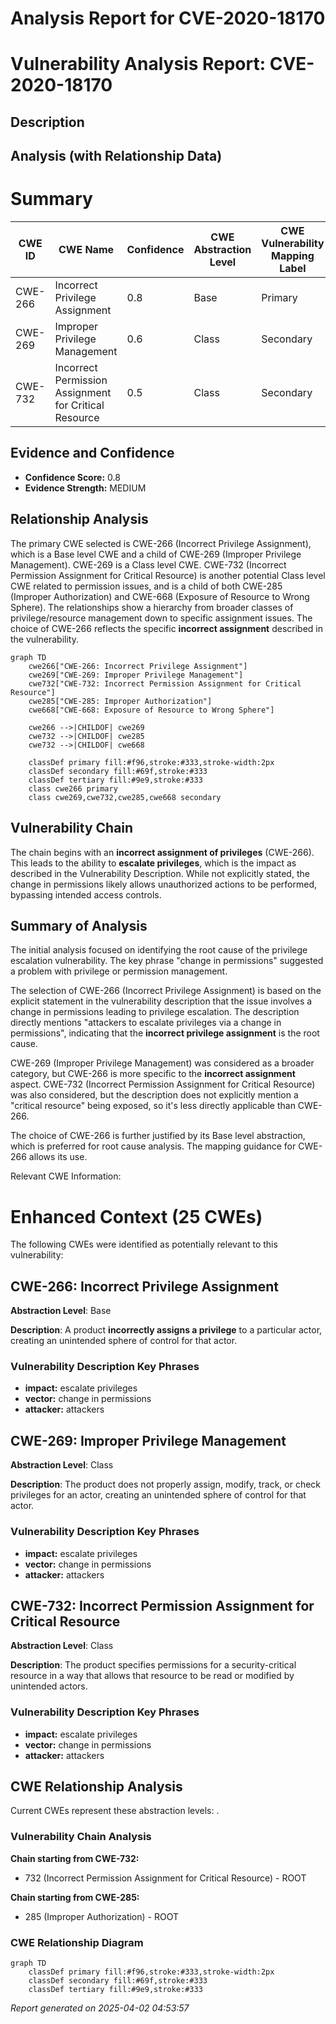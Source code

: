 # Analysis Report for CVE-2020-18170

# Vulnerability Analysis Report: CVE-2020-18170

## Description



## Analysis (with Relationship Data)

# Summary
| CWE ID | CWE Name | Confidence | CWE Abstraction Level | CWE Vulnerability Mapping Label | CWE-Vulnerability Mapping Notes |
|---|---|---|---|---|---|
| CWE-266 | Incorrect Privilege Assignment | 0.8 | Base | Primary | Allowed |
| CWE-269 | Improper Privilege Management | 0.6 | Class | Secondary | Discouraged |
| CWE-732 | Incorrect Permission Assignment for Critical Resource | 0.5 | Class | Secondary | Allowed-with-Review |

## Evidence and Confidence

*   **Confidence Score:** 0.8
*   **Evidence Strength:** MEDIUM

## Relationship Analysis
The primary CWE selected is CWE-266 (Incorrect Privilege Assignment), which is a Base level CWE and a child of CWE-269 (Improper Privilege Management). CWE-269 is a Class level CWE. CWE-732 (Incorrect Permission Assignment for Critical Resource) is another potential Class level CWE related to permission issues, and is a child of both CWE-285 (Improper Authorization) and CWE-668 (Exposure of Resource to Wrong Sphere). The relationships show a hierarchy from broader classes of privilege/resource management down to specific assignment issues. The choice of CWE-266 reflects the specific **incorrect assignment** described in the vulnerability.

```mermaid
graph TD
    cwe266["CWE-266: Incorrect Privilege Assignment"]
    cwe269["CWE-269: Improper Privilege Management"]
    cwe732["CWE-732: Incorrect Permission Assignment for Critical Resource"]
    cwe285["CWE-285: Improper Authorization"]
    cwe668["CWE-668: Exposure of Resource to Wrong Sphere"]

    cwe266 -->|CHILDOF| cwe269
    cwe732 -->|CHILDOF| cwe285
    cwe732 -->|CHILDOF| cwe668
    
    classDef primary fill:#f96,stroke:#333,stroke-width:2px
    classDef secondary fill:#69f,stroke:#333
    classDef tertiary fill:#9e9,stroke:#333
    class cwe266 primary
    class cwe269,cwe732,cwe285,cwe668 secondary
```

## Vulnerability Chain
The chain begins with an **incorrect assignment of privileges** (CWE-266). This leads to the ability to **escalate privileges**, which is the impact as described in the Vulnerability Description. While not explicitly stated, the change in permissions likely allows unauthorized actions to be performed, bypassing intended access controls.

## Summary of Analysis
The initial analysis focused on identifying the root cause of the privilege escalation vulnerability. The key phrase "change in permissions" suggested a problem with privilege or permission management.

The selection of CWE-266 (Incorrect Privilege Assignment) is based on the explicit statement in the vulnerability description that the issue involves a change in permissions leading to privilege escalation. The description directly mentions "attackers to escalate privileges via a change in permissions", indicating that the **incorrect privilege assignment** is the root cause.

CWE-269 (Improper Privilege Management) was considered as a broader category, but CWE-266 is more specific to the **incorrect assignment** aspect. CWE-732 (Incorrect Permission Assignment for Critical Resource) was also considered, but the description does not explicitly mention a "critical resource" being exposed, so it's less directly applicable than CWE-266.

The choice of CWE-266 is further justified by its Base level abstraction, which is preferred for root cause analysis. The mapping guidance for CWE-266 allows its use.

Relevant CWE Information:

# Enhanced Context (25 CWEs)
The following CWEs were identified as potentially relevant to this vulnerability:

## CWE-266: Incorrect Privilege Assignment
**Abstraction Level**: Base

**Description**:
A product **incorrectly assigns a privilege** to a particular actor, creating an unintended sphere of control for that actor.

### Vulnerability Description Key Phrases
- **impact:** escalate privileges
- **vector:** change in permissions
- **attacker:** attackers

## CWE-269: Improper Privilege Management
**Abstraction Level**: Class

**Description**:
The product does not properly assign, modify, track, or check privileges for an actor, creating an unintended sphere of control for that actor.

### Vulnerability Description Key Phrases
- **impact:** escalate privileges
- **vector:** change in permissions
- **attacker:** attackers

## CWE-732: Incorrect Permission Assignment for Critical Resource
**Abstraction Level**: Class

**Description**:
The product specifies permissions for a security-critical resource in a way that allows that resource to be read or modified by unintended actors.

### Vulnerability Description Key Phrases
- **impact:** escalate privileges
- **vector:** change in permissions
- **attacker:** attackers


## CWE Relationship Analysis

Current CWEs represent these abstraction levels: .


### Vulnerability Chain Analysis

**Chain starting from CWE-732:**
- 732 (Incorrect Permission Assignment for Critical Resource) - ROOT


**Chain starting from CWE-285:**
- 285 (Improper Authorization) - ROOT



### CWE Relationship Diagram

```mermaid
graph TD
    classDef primary fill:#f96,stroke:#333,stroke-width:2px
    classDef secondary fill:#69f,stroke:#333
    classDef tertiary fill:#9e9,stroke:#333
```



*Report generated on 2025-04-02 04:53:57*

